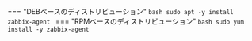 === "DEBベースのディストリビューション"
    ```bash
    sudo apt -y install zabbix-agent
    ```
=== "RPMベースのディストリビューション"
    ```bash
    sudo yum install -y zabbix-agent
    ```